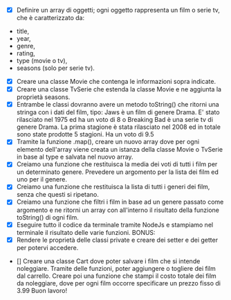 -[x] Definire un array di oggetti; ogni oggetto rappresenta un film o serie tv, che è caratterizzato da: 
- title,
- year, 
- genre, 
- rating, 
- type (movie o tv), 
- seasons (solo per serie tv).

- [x] Creare una classe Movie che contenga le informazioni sopra indicate.
- [x] Creare una classe TvSerie che estenda la classe Movie e ne aggiunta la proprietà seasons.
- [x] Entrambe le classi dovranno avere un metodo toString() che ritorni una stringa con i dati del film, tipo: Jaws è un film di genere Drama. E' stato rilasciato nel 1975 ed ha un voto di 8 o Breaking Bad è una serie tv di genere Drama. La prima stagione è stata rilasciato nel 2008 ed in totale sono state prodotte 5 stagioni. Ha un voto di 9.5
- [x] Tramite la funzione .map(), creare un nuovo array dove per ogni elemento dell'array viene creata un istanza della classe Movie o TvSerie in base al type e salvata nel nuovo array.
- [x] Creiamo una funzione che restituisca la media dei voti di tutti i film per un determinato genere. Prevedere un argomento per la lista dei film ed uno per il genere.
- [x] Creiamo una funzione che restituisca la lista di tutti i generi dei film, senza che questi si ripetano.
- [x] Creiamo una funzione che filtri i film in base ad un genere passato come argomento e ne ritorni un array con all'interno il risultato della funzione toString() di ogni film.
- [x] Eseguire tutto il codice da terminale tramite NodeJs e stampiamo nel terminale il risultato delle varie funzioni.
BONUS:
- [x] Rendere le proprietà delle classi private e creare dei setter e dei getter per potervi accedere.
- [] Creare una classe Cart dove poter salvare i film che si intende noleggiare. Tramite delle funzioni, poter aggiungere o togliere dei film dal carrello. Creare poi una funzione che stampi il costo totale dei film da noleggiare, dove per ogni film occorre specificare un prezzo fisso di 3.99
Buon lavoro!
